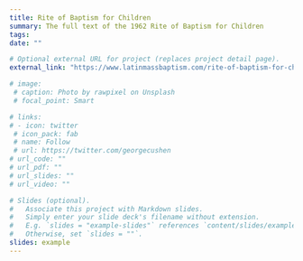 ```yaml
---
title: Rite of Baptism for Children
summary: The full text of the 1962 Rite of Baptism for Children
tags:
date: ""

# Optional external URL for project (replaces project detail page).
external_link: "https://www.latinmassbaptism.com/rite-of-baptism-for-children/"

# image:
 # caption: Photo by rawpixel on Unsplash
 # focal_point: Smart

# links:
# - icon: twitter
 # icon_pack: fab
 # name: Follow
 # url: https://twitter.com/georgecushen
# url_code: ""
# url_pdf: ""
# url_slides: ""
# url_video: ""

# Slides (optional).
#   Associate this project with Markdown slides.
#   Simply enter your slide deck's filename without extension.
#   E.g. `slides = "example-slides"` references `content/slides/example-slides.md`.
#   Otherwise, set `slides = ""`.
slides: example
---
```

